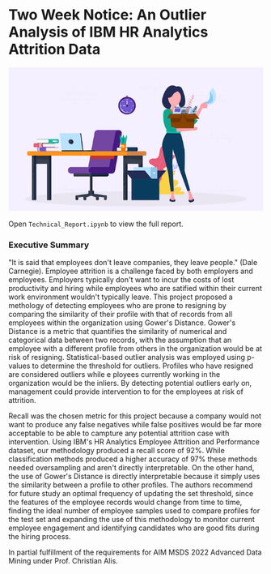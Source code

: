 # Two Week Notice: An Outlier Analysis of IBM HR Analytics Attrition Data

![](https://github.com/cacsoriano/An-Outlier-Analysis-of-IBM-HR-Analytics-Attrition-Data/raw/main/img/Employee-Attrition.png)

Open `Technical_Report.ipynb` to view the full report.

### Executive Summary

"It is said that employees don't leave companies, they leave people." (Dale Carnegie). Employee attrition is a challenge faced by both employers and employees. Employers typically don't want to incur the costs of lost productivity and hiring while employees who are satified within their current work environment wouldn't typically leave. This project proposed a methology of detecting employees who are prone to resigning by comparing the similarity of their profile with that of records from all employees within the organization using Gower's Distance. Gower's Distance is a metric that quantifies the similarity of numerical and categorical data between two records, with the assumption that an employee with a different profile from others in the organization would be at risk of resigning. Statistical-based outlier analysis was employed using p-values to determine the threshold for outliers. Profiles who have resigned are considered outliers while e ployees currently working in the organization would be the inliers. By detecting potential outliers early on, management could provide intervention to for the employees at risk of attrition.

Recall was the chosen metric for this project because a company would not want to produce any false negatives while false positives would be far more acceptable to be able to campture any potential attrition case with intervention. Using IBM's HR Analytics Employee Attrition and Performance dataset, our methodology produced a recall score of 92%. While classification methods produced a higher accuracy of 97% these methods needed oversampling and aren't directly interpretable. On the other hand, the use of Gower's Distance is directly interpretable because it simply uses the similarity between a profile to other profiles. The authors recommend for future study an optimal frequency of updating the set threshold, since the features of the employee records would change from time to time, finding the ideal number of employee samples used to compare profiles for the test set and expanding the use of this methodology to monitor current employee engagement and identifying candidates who are good fits during the hiring process.

In partial fulfillment of the requirements for AIM MSDS 2022 Advanced Data Mining under Prof. Christian Alis.
